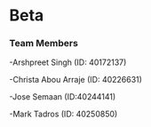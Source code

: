 # Beta
### Team Members
-Arshpreet Singh (ID: 40172137)

-Christa Abou Arraje (ID: 40226631)

-Jose Semaan (ID:40244141)

-Mark Tadros (ID: 40250850)
